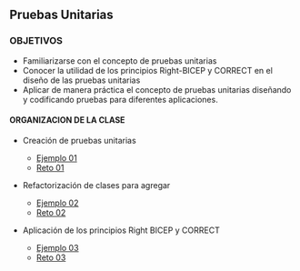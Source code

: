 ## Pruebas Unitarias

### OBJETIVOS 

- Familiarizarse con el concepto de pruebas unitarias
- Conocer la utilidad de los principios Right-BICEP y CORRECT en el diseño de las pruebas unitarias
- Aplicar de manera práctica el concepto de pruebas unitarias diseñando y codificando pruebas para diferentes aplicaciones.

#### ORGANIZACION DE LA CLASE 

 - Creación de pruebas unitarias
	- [Ejemplo 01](Ejemplo-01)
	- [Reto 01](Reto-01)
	
 - Refactorización de clases para agregar
	- [Ejemplo 02](Ejemplo-02)
	- [Reto 02](Reto-02)
	
 - Aplicación de los principios Right BICEP y CORRECT
	- [Ejemplo 03](Ejemplo-03)
	- [Reto 03](Reto-03)

